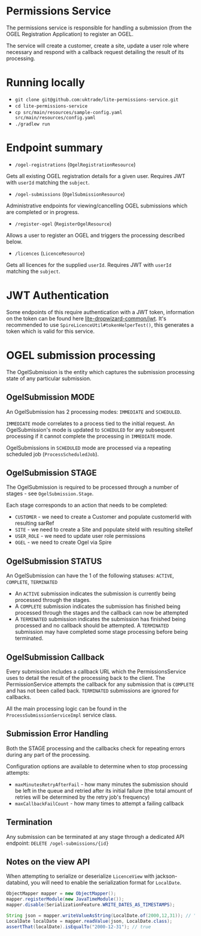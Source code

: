 # Permissions Service

The permissions service is responsible for handling a submission (from the OGEL Registration Application) to register 
an OGEL.

The service will create a customer, create a site, update a user role where necessary and respond with a callback request
detailing the result of its processing.

# Running locally

* `git clone git@github.com:uktrade/lite-permissions-service.git`
* `cd lite-permissions-service` 
* `cp src/main/resources/sample-config.yaml src/main/resources/config.yaml`
* `./gradlew run`

# Endpoint summary

* `/ogel-registrations` (`OgelRegistrationResource`)

Gets all existing OGEL registration details for a given user. Requires JWT with `userId` matching the `subject`.
 
* `/ogel-submissions` (`OgelSubmissionResource`)
 
Administrative endpoints for viewing/cancelling OGEL submissions which are completed or in progress.

* `/register-ogel` (`RegisterOgelResource`)

Allows a user to register an OGEL and triggers the processing described below.

* `/licences` (`LicenceResource`)

Gets all licences for the supplied `userId`. Requires JWT with `userId` matching the `subject`. 

# JWT Authentication

Some endpoints of this require authentication with a JWT token, information on the token can be found here [lite-dropwizard-common/jwt](https://github.com/uktrade/lite-dropwizard-common/tree/master/jwt). 
It's recommended to use `SpireLicenceUtil#tokenHelperTest()`, this generates a token which is valid for this service. 

# OGEL submission processing

The OgelSubmission is the entity which captures the submission processing state of any particular submission.

## OgelSubmission MODE
An OgelSubmission has 2 processing modes: `IMMEDIATE` and `SCHEDULED`.

`IMMEDIATE` mode correlates to a process tied to the initial request. An OgelSubmission's mode is updated to `SCHEDULED` 
for any subsequent processing if it cannot complete the processing in `IMMEDIATE` mode.

OgelSubmissions in `SCHEDULED` mode are processed via a repeating scheduled job (`ProcessScheduledJob`).

## OgelSubmission STAGE
The OgelSubmission is required to be processed through a number of stages - see `OgelSubmission.Stage`.

Each stage corresponds to an action that needs to be completed:

* `CUSTOMER`   - we need to create a Customer and populate customerId with resulting sarRef
* `SITE`       - we need to create a Site and populate siteId with resulting siteRef
* `USER_ROLE`  - we need to update user role permissions
* `OGEL`       - we need to create Ogel via Spire

## OgelSubmission STATUS
An OgelSubmission can have the 1 of the following statuses: `ACTIVE`, `COMPLETE`, `TERMINATED`

* An `ACTIVE` submission indicates the submission is currently being processed through the stages.
* A `COMPLETE` submission indicates the submission has finished being processed through the stages and the callback can now be attempted
* A `TERMINATED` submission indicates the submission has finished being processed and no callback should be attempted. A `TERMINATED` 
submission may have completed some stage processing before being terminated.


## OgelSubmission Callback
Every submission includes a callback URL which the PermissionsService uses to detail the result of the processing back to the client.
The PermissionService attempts the callback for any submission that is `COMPLETE` and has not been called back.
`TERMINATED` submissions are ignored for callbacks.

All the main processing logic can be found in the `ProcessSubmissionServiceImpl` service class.

## Submission Error Handling
Both the STAGE processing and the callbacks check for repeating errors during any part of the processing.

Configuration options are available to determine when to stop processing attempts:

* `maxMinutesRetryAfterFail` - how many minutes the submission should be left in the queue and retried after its initial failure
 (the total amount of retries will be determined by the retry job's frequency)
* `maxCallbackFailCount` - how many times to attempt a failing callback

## Termination

Any submission can be terminated at any stage through a dedicated API endpoint: `DELETE /ogel-submissions/{id}`

## Notes on the view API
When attempting to serialize or deserialize `LicenceView` with jackson-databind, you will need to enable the serialization 
format for `LocalDate`.
```java
ObjectMapper mapper = new ObjectMapper();
mapper.registerModule(new JavaTimeModule());
mapper.disable(SerializationFeature.WRITE_DATES_AS_TIMESTAMPS);

String json = mapper.writeValueAsString(LocalDate.of(2000,12,31)); // "2000-12-31"
LocalDate localDate = mapper.readValue(json, LocalDate.class);
assertThat(localDate).isEqualTo("2000-12-31"); // true
```

